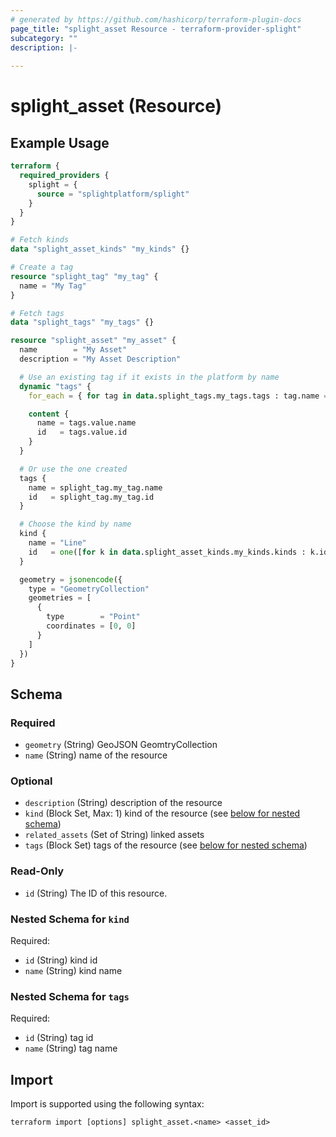 ```yaml
---
# generated by https://github.com/hashicorp/terraform-plugin-docs
page_title: "splight_asset Resource - terraform-provider-splight"
subcategory: ""
description: |-
  
---
```


# splight_asset (Resource)



## Example Usage

```terraform
terraform {
  required_providers {
    splight = {
      source = "splightplatform/splight"
    }
  }
}

# Fetch kinds
data "splight_asset_kinds" "my_kinds" {}

# Create a tag
resource "splight_tag" "my_tag" {
  name = "My Tag"
}

# Fetch tags
data "splight_tags" "my_tags" {}

resource "splight_asset" "my_asset" {
  name        = "My Asset"
  description = "My Asset Description"

  # Use an existing tag if it exists in the platform by name
  dynamic "tags" {
    for_each = { for tag in data.splight_tags.my_tags.tags : tag.name => tag if tag.name == "Existing Tag" }

    content {
      name = tags.value.name
      id   = tags.value.id
    }
  }

  # Or use the one created
  tags {
    name = splight_tag.my_tag.name
    id   = splight_tag.my_tag.id
  }

  # Choose the kind by name
  kind {
    name = "Line"
    id   = one([for k in data.splight_asset_kinds.my_kinds.kinds : k.id if k.name == "Line"])
  }

  geometry = jsonencode({
    type = "GeometryCollection"
    geometries = [
      {
        type        = "Point"
        coordinates = [0, 0]
      }
    ]
  })
}
```

<!-- schema generated by tfplugindocs -->
## Schema

### Required

- `geometry` (String) GeoJSON GeomtryCollection
- `name` (String) name of the resource

### Optional

- `description` (String) description of the resource
- `kind` (Block Set, Max: 1) kind of the resource (see [below for nested schema](#nestedblock--kind))
- `related_assets` (Set of String) linked assets
- `tags` (Block Set) tags of the resource (see [below for nested schema](#nestedblock--tags))

### Read-Only

- `id` (String) The ID of this resource.

<a id="nestedblock--kind"></a>
### Nested Schema for `kind`

Required:

- `id` (String) kind id
- `name` (String) kind name


<a id="nestedblock--tags"></a>
### Nested Schema for `tags`

Required:

- `id` (String) tag id
- `name` (String) tag name

## Import

Import is supported using the following syntax:

```shell
terraform import [options] splight_asset.<name> <asset_id>
```
